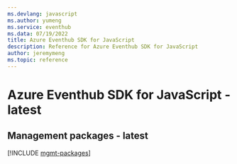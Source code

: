 ```yaml
---
ms.devlang: javascript
ms.author: yumeng
ms.service: eventhub
ms.data: 07/19/2022
title: Azure Eventhub SDK for JavaScript
description: Reference for Azure Eventhub SDK for JavaScript
author: jeremymeng
ms.topic: reference
---
```

# Azure Eventhub SDK for JavaScript - latest

## Management packages - latest
[!INCLUDE [mgmt-packages](eventhub-mgmt-index.md)]
